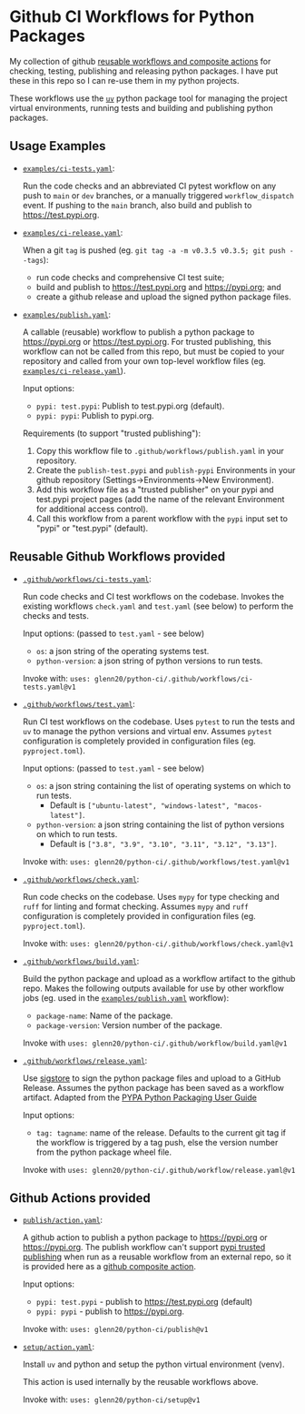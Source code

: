 # Github CI Workflows for Python Packages

My collection of github [reusable workflows and composite actions](
  https://docs.github.com/en/actions/sharing-automations/avoiding-duplication#about-reusable-workflows-and-composite-actions)
for checking, testing, publishing and releasing
python packages. I have put these in this repo so I can re-use them in my python projects.

These workflows use the [`uv`](https://docs.astral.sh/uv/) python package tool
for managing the project virtual environments, running tests and building and
publishing python packages.

## Usage Examples

- [`examples/ci-tests.yaml`](./examples/ci-tests.yaml):

  Run the code checks and an abbreviated CI pytest workflow on any push to
  `main` or `dev` branches, or a manually triggered `workflow_dispatch` event.
  If pushing to the `main` branch, also build and publish to
  <https://test.pypi.org>.

- [`examples/ci-release.yaml`](./examples/ci-release.yaml):

  When a git `tag` is pushed (eg. `git tag -a -m v0.3.5 v0.3.5; git push
  --tags`):

  - run code checks and comprehensive CI test suite;
  - build and publish to <https://test.pypi.org> and <https://pypi.org>; and
  - create a github release and upload the signed python package files.

- [`examples/publish.yaml`](./examples/publish.yaml):

  A callable (reusable) workflow to publish a python package to
  <https://pypi.org> or <https://test.pypi.org>. For trusted publishing, this
  workflow can not be called from this repo, but must be copied to your
  repository and called from your own top-level workflow files (eg.
  [`examples/ci-release.yaml`](./examples/ci-release.yaml)).

  Input options:

  - `pypi: test.pypi`: Publish to test.pypi.org (default).
  - `pypi: pypi`: Publish to pypi.org.

  Requirements (to support "trusted publishing"):

  1. Copy this workflow file to `.github/workflows/publish.yaml` in your
     repository.
  2. Create the `publish-test.pypi` and `publish-pypi` Environments in your
     github repository (Settings->Environments->New Environment).
  3. Add this workflow file as a "trusted publisher" on your pypi and test.pypi
     project pages (add the name of the relevant Environment for additional
     access control).
  4. Call this workflow from a parent workflow with the `pypi` input set to
     "pypi" or "test.pypi" (default).

## Reusable Github Workflows provided

- [`.github/workflows/ci-tests.yaml`](.github/workflows/ci-tests.yaml):

  Run code checks and CI test workflows on the codebase. Invokes the existing
  workflows `check.yaml` and `test.yaml` (see below) to perform the checks and
  tests.

  Input options: (passed to `test.yaml` - see below)
  - `os`: a json string of the operating systems test.
  - `python-version`: a json string of python versions to run tests.

  Invoke with: `uses: glenn20/python-ci/.github/workflows/ci-tests.yaml@v1`

- [`.github/workflows/test.yaml`](.github/workflows/test.yaml):

  Run CI test workflows on the codebase. Uses `pytest` to run the tests and `uv`
  to manage the python versions and virtual env. Assumes `pytest` configuration
  is completely provided in configuration files (eg. `pyproject.toml`).

  Input options: (passed to `test.yaml` - see below)
  - `os`: a json string containing the list of operating systems on which to
    run tests.
    - Default is `["ubuntu-latest", "windows-latest", "macos-latest"]`.
  - `python-version`: a json string containing the list of python versions on
    which to run tests.
    - Default is `["3.8", "3.9", "3.10", "3.11", "3.12", "3.13"]`.

  Invoke with: `uses: glenn20/python-ci/.github/workflows/test.yaml@v1`

- [`.github/workflows/check.yaml`](.github/workflows/check.yaml):

  Run code checks on the codebase. Uses `mypy` for type checking and `ruff` for
  linting and format checking. Assumes `mypy` and `ruff` configuration is
  completely provided in configuration files (eg. `pyproject.toml`).

  Invoke with: `uses: glenn20/python-ci/.github/workflows/check.yaml@v1`

- [`.github/workflows/build.yaml`](.github/workflows/build.yaml):

  Build the python package and upload as a workflow artifact to the github repo.
  Makes the following outputs available for use by other workflow jobs (eg. used
  in the [`examples/publish.yaml`](./examples/publish.yaml) workflow):

  - `package-name`: Name of the package.
  - `package-version`: Version number of the package.

  Invoke with `uses: glenn20/python-ci/.github/workflow/build.yaml@v1`

- [`.github/workflows/release.yaml`](.github/workflows/release.yaml):

  Use [sigstore](https://github.com/sigstore/gh-action-sigstore-python) to sign
  the python package files and upload to a GitHub Release. Assumes the python
  package has been saved as a workflow artifact. Adapted from the [PYPA Python
  Packaging User Guide](
  https://packaging.python.org/en/latest/guides/publishing-package-distribution-releases-using-github-actions-ci-cd-workflows/#signing-the-distribution-packages
  )

  Input options:
  - `tag: tagname`: name of the release. Defaults to the current git tag if the
    workflow is triggered by a tag push, else the version number from the python
    package wheel file.

  Invoke with `uses: glenn20/python-ci/.github/workflow/release.yaml@v1`

## Github Actions provided

- [`publish/action.yaml`](publish/action.yaml):

  A github action to publish a python package to <https://pypi.org> or
  <https://pypi.org>. The publish workflow can't support [pypi trusted
  publishing](https://docs.pypi.org/trusted-publishers/) when run as a reusable
  workflow from an external repo, so it is provided here as a [github composite
    action](
    https://docs.github.com/en/actions/sharing-automations/avoiding-duplication#about-reusable-workflows-and-composite-actions).

  Input options:
  - `pypi: test.pypi` - publish to <https://test.pypi.org> (default)
  - `pypi: pypi` - publish to <https://pypi.org>.

  Invoke with: `uses: glenn20/python-ci/publish@v1`

- [`setup/action.yaml`](setup/action.yaml):

  Install `uv` and python and setup the python virtual environment (venv).

  This action is used internally by the reusable workflows above.

  Invoke with: `uses: glenn20/python-ci/setup@v1`
